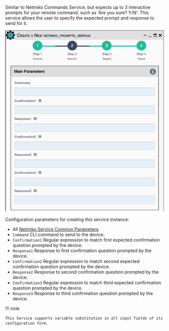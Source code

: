 Similar to Netmiko Commands Service, but expects up to 3 interactive
prompts for your remote command, such as 'Are you sure? Y/N'. This
service allows the user to specify the expected prompt and response to
send for it.

![Netmiko Prompts Service](../../_static/automation/builtin_service_types/netmiko_prompts.png)

Configuration parameters for creating this service instance:

- All [Netmiko Service Common Parameters](netmiko_common.md).
-   `Command` CLI command to send to the device.
-   `Confirmation1` Regular expression to match first expected
    confirmation question prompted by the device.
-   `Response1` Response to first confirmation question prompted by the
    device.
-   `Confirmation2` Regular expression to match second expected
    confirmation question prompted by the device.
-   `Response2` Response to second confirmation question prompted by the
    device.
-   `Confirmation3` Regular expression to match third expected
    confirmation question prompted by the device.
-   `Response3` Response to third confirmation question prompted by the
    device.

!!! note

    This Service supports variable substitution in all input fields of its
    configuration form.
